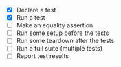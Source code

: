 * [x] Declare a test 
* [x] Run a test 
* [ ] Make an equality assertion                    
* [ ] Run some setup before the tests               
* [ ] Run some teardown after the tests             
* [ ] Run a full suite (multiple tests)             
* [ ] Report test results
